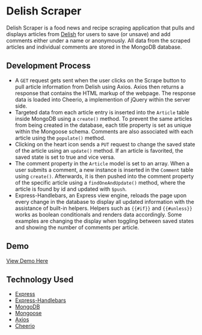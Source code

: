 # Delish Scraper
Delish Scraper is a food news and recipe scraping application that pulls and displays articles from [Delish](https://www.delish.com/) for users to save (or unsave) and add comments either under a name or anonymously. All data from the scraped articles and individual comments are stored in the MongoDB database.

## Development Process
* A `GET` request gets sent when the user clicks on the Scrape button to pull article information from Delish using Axios. Axios then returns a response that contains the HTML markup of the webpage. The response data is loaded into Cheerio, a implemention of jQuery within the server side.
* Targeted data from each article entry is inserted into the `Article` table inside MongoDB using a `create()` method. To prevent the same articles from being created in the database, each title property is set as unique within the Mongoose schema. Comments are also associated with each article using the `populate()` method.
* Clicking on the heart icon sends a `PUT` request to change the saved state of the article using an `update()` method. If an article is favorited, the saved state is set to true and vice versa.
* The comment property in the `Article` model is set to an array. When a user submits a comment, a new instance is inserted in the `Comment` table using `create()`. Afterwards, it is then pushed into the comment property of the specific article using a `findOneAndUpdate()` method, where the article is found by id and updated with `$push`.
* Express-Handlebars, an Express view engine, reloads the page upon every change in the database to display all updated information with the assistance of built-in helpers. Helpers such as `{{#if}}` and `{{#unless}}` works as boolean conditionals and renders data accordingly. Some examples are changing the display when toggling between saved states and showing the number of comments per article.

## Demo
[View Demo Here](https://delish.onrender.com)

## Technology Used
* [Express](https://www.npmjs.com/package/express)
* [Express-Handlebars](https://www.npmjs.com/package/express-handlebars)
* [MongoDB](https://www.mongodb.com/)
* [Mongoose](https://www.npmjs.com/package/mongoose)
* [Axios](https://www.npmjs.com/package/axios)
* [Cheerio](https://www.npmjs.com/package/cheerio)
